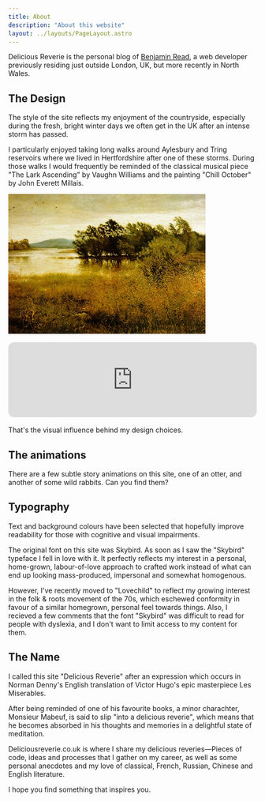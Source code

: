 ```yaml
---
title: About
description: "About this website"
layout: ../layouts/PageLayout.astro
---
```


Delicious Reverie is the personal blog of [Benjamin Read](/about-benjamin-read), a web developer previously residing just outside London, UK, but more recently in North Wales. 

## The Design

The style of the site reflects my enjoyment of the countryside, especially during the fresh, bright winter days we often get in the UK after an intense storm has passed.

I particularly enjoyed taking long walks around Aylesbury and Tring reservoirs where we lived in Hertfordshire after one of these storms. During those walks I would frequently be reminded of the classical musical piece "The Lark Ascending" by Vaughn Williams and the painting "Chill October" by John Everett Millais.

![Cold autum lake with trees swaying in the wind](../images/chill-october-millais.jpg)

<iframe style="border-radius:12px" src="https://open.spotify.com/embed/track/4qwyDI0dW7hhQbQXUfHOUv?utm_source=generator" width="100%" height="152" frameBorder="0" allowfullscreen="" allow="autoplay; clipboard-write; encrypted-media; fullscreen; picture-in-picture" loading="lazy"></iframe>

That's the visual influence behind my design choices. 

## The animations

There are a few subtle story animations on this site, one of an otter, and another of some wild rabbits. Can you find them?

## Typography

Text and background colours have been selected that hopefully improve readability for those with cognitive and visual impairments.

The original font on this site was Skybird. As soon as I saw the "Skybird" typeface I fell in love with it. It perfectly reflects my interest in a personal, home-grown, labour-of-love approach to crafted work instead of what can end up looking mass-produced, impersonal and somewhat homogenous.

However, I've recently moved to "Lovechild" to reflect my growing interest in the folk & roots movement of the 70s, which eschewed conformity in favour of a similar homegrown, personal feel towards things. Also, I recieved a few comments that the font "Skybird" was difficult to read for people with dyslexia, and I don't want to limit access to my content for them.

## The Name

I called this site "Delicious Reverie" after an expression which occurs in Norman Denny's English translation of Victor Hugo's epic masterpiece Les Miserables.

After being reminded of one of his favourite books, a minor charachter, Monsieur Mabeuf, is said to slip "into a delicious reverie", which means that he becomes absorbed in his thoughts and memories in a delightful state of meditation.

Deliciousreverie.co.uk is where I share my delicious reveries—Pieces of code, ideas and processes that I gather on my career, as well as some personal anecdotes and my love of classical, French, Russian, Chinese and English literature.

I hope you find something that inspires you.

